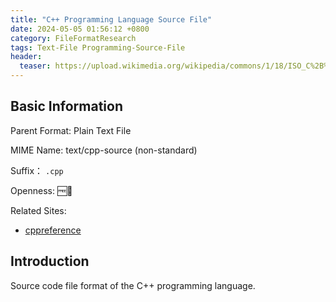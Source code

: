 ```yaml
---
title: "C++ Programming Language Source File"
date: 2024-05-05 01:56:12 +0800
category: FileFormatResearch
tags: Text-File Programming-Source-File
header:
  teaser: https://upload.wikimedia.org/wikipedia/commons/1/18/ISO_C%2B%2B_Logo.svg
---
```


## Basic Information

Parent Format: Plain Text File

MIME Name: text/cpp-source (non-standard)

Suffix： `.cpp`

Openness: 🆓📖

Related Sites:

* [cppreference](https://en.cppreference.com/w/)

## Introduction

Source code file format of the C++ programming language.
